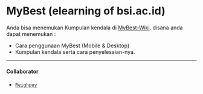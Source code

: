 # MyBest (elearning of bsi.ac.id)

Anda bisa menemukan Kumpulan kendala di [MyBest-Wiki](https://github.com/SIUBSI/mybest/wiki).
disana anda dapat menemukan :

- Cara penggunaan MyBest (Mobile & Desktop)
- Kumpulan kendala serta cara penyelesaian-nya.

---

#### Collaborator

- [`Reighpuy`](https://github.com/reighpuy)
